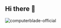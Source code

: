 ## Hi there 👋
![computerblade-official](https://komarev.com/ghpvc/?username=computerblade-official)
<!--
**computerblade-official/computerblade-official** is a ✨ _special_ ✨ repository because its `README.md` (this file) appears on your GitHub profile.

Here are some ideas to get you started:

- 🔭 I’m currently working on IDK
- 🌱 I’m currently learning how to IDK
- 👯 I’m looking to collaborate on ...
- 🤔 I’m looking for help with ...
- 💬 Ask me about ...
- 📫 How to reach me: ...
- 😄 Pronouns: ...
- ⚡ Fun fact: ...
-->
